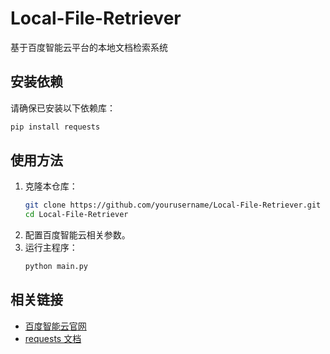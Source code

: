 # Local-File-Retriever
基于百度智能云平台的本地文档检索系统

## 安装依赖

请确保已安装以下依赖库：

```bash
pip install requests
```

## 使用方法

1. 克隆本仓库：
    ```bash
    git clone https://github.com/yourusername/Local-File-Retriever.git
    cd Local-File-Retriever
    ```
2. 配置百度智能云相关参数。
3. 运行主程序：
    ```bash
    python main.py
    ```

## 相关链接

- [百度智能云官网](https://cloud.baidu.com/)
- [requests 文档](https://docs.python-requests.org/zh_CN/latest/)
